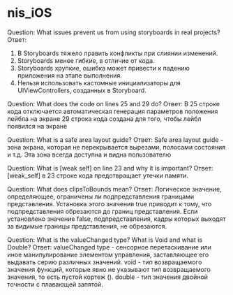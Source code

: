 # nis_iOS
Question: What issues prevent us from using storyboards in real projects?
Ответ: 
1) В Storyboards тяжело править конфликты при слиянии изменений.
2) Storyboards менее гибкие, в отличие от кода.
3) Storyboards хрупкие, ошибка может привести к падению приложения на этапе выполнения.
4) Нельзя использовать кастомные инициализаторы для UIViewControllers, созданных в Storyboard.

Question: What does the code on lines 25 and 29 do?
Ответ: 
В 25 строке кода отключается автоматическая генерация параметров положения лейбла на экране
29 строка кода создана для того, чтобы лейбл появился на экране

Question: What is a safe area layout guide?
Ответ:
Safe area layout guide - зона экрана, которая не перекрывается вырезами, полосами состояния и т.д. Эта зона всегда доступна и видна пользователю

Question: What is [weak self] on line 23 and why it is important?
Ответ:
[weak_self] в 23 строке кода предотвращает утечки памяти.

Question: What does clipsToBounds mean?
Ответ: 
Логическое значение, определяющее, ограничены ли подпредставления границами представления. Установка этого значения true приводит к тому, что подпредставления обрезаются до границ представления. Если установлено значение false, подпредставления, кадры которых выходят за видимые границы представления, не обрезаются.

Question: What is the valueChanged type? What is Void and what is Double?
Ответ:
valueChanged type - сенсорное перетаскивание или иное манипулирование элементом управления, заставляющее его выдавать серию различных значений.
void - тип возвращаемого значения функций, которые явно не указывают тип возвращаемого значения, то есть пустой кортеж ().
double - тип значения двойной точности с плавающей запятой.
